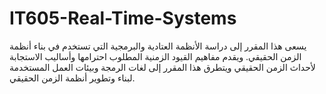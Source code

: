 # IT605-Real-Time-Systems
يسعى هذا المقرر إلى دراسة الأنظمة العتادية والبرمجية التي تستخدم في بناء أنظمة الزمن الحقيقي. ويقدم مفاهيم القيود الزمنية المطلوب احترامها وأساليب الاستجابة لأحداث الزمن الحقيقي ويتطرق هذا المقرر إلى لغات الرمجة وبيئات العمل المستخدمة لبناء وتطوير أنظمة الزمن الحقيقي.
